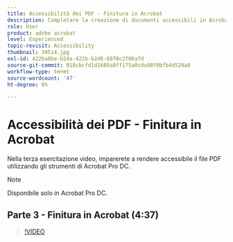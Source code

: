 ```yaml
---
title: Accessibilità dei PDF - Finitura in Acrobat
description: Completare la creazione di documenti accessibili in Acrobat DC
role: User
product: adobe acrobat
level: Experienced
topic-revisit: Accessibility
thumbnail: 34514.jpg
exl-id: 422ba8be-b24a-422b-b2d6-6070c2f06a7d
source-git-commit: 018cbcfd1d1605a8ff175a0cda98f0bfb4d528a8
workflow-type: tm+mt
source-wordcount: '47'
ht-degree: 0%

---
```


# Accessibilità dei PDF - Finitura in Acrobat

Nella terza esercitazione video, imparerete a rendere accessibile il file PDF utilizzando gli strumenti di Acrobat Pro DC.

>[!NOTE]
>
>Disponibile solo in Acrobat Pro DC.

## Parte 3 - Finitura in Acrobat (4:37)

>[!VIDEO](https://video.tv.adobe.com/v/34514)
